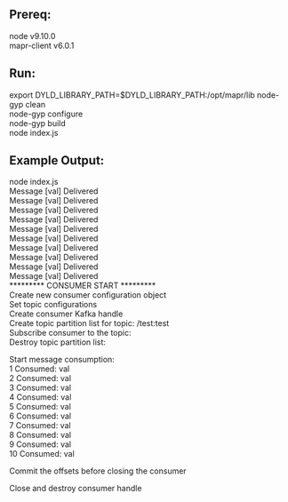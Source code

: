 Prereq:
---------

node v9.10.0<br>
mapr-client v6.0.1<br>

Run:<br>
-----------
export DYLD_LIBRARY_PATH=$DYLD_LIBRARY_PATH:/opt/mapr/lib
node-gyp clean<br>
node-gyp configure<br>
node-gyp build<br>
node index.js

Example Output:<br>
--------------
node index.js<br>
Message [val] Delivered<br>
Message [val] Delivered<br>
Message [val] Delivered<br>
Message [val] Delivered<br>
Message [val] Delivered<br>
Message [val] Delivered<br>
Message [val] Delivered<br>
Message [val] Delivered<br>
Message [val] Delivered<br>
Message [val] Delivered<br>
*********  CONSUMER START  *********<br>
Create new consumer configuration object<br>
Set topic configurations<br>
Create consumer Kafka handle<br>
Create topic partition list for topic: /test:test<br>
Subscribe consumer to the topic:<br>
Destroy topic partition list:<br>

Start message consumption:<br>
1 Consumed: val<br>
2 Consumed: val<br>
3 Consumed: val<br>
4 Consumed: val<br>
5 Consumed: val<br>
6 Consumed: val<br>
7 Consumed: val<br>
8 Consumed: val<br>
9 Consumed: val<br>
10 Consumed: val<br>

Commit the offsets before closing the consumer<br>

Close and destroy consumer handle<br>